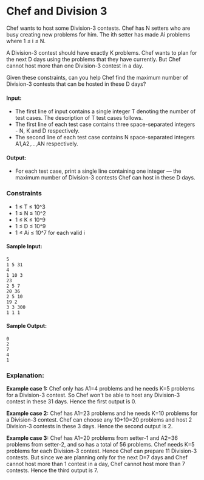 # Chef and Division 3
Chef wants to host some Division-3 contests. Chef has N setters who are busy creating new problems for him. The ith setter has made Ai problems where 1 ≤ i ≤ N.

A Division-3 contest should have exactly K problems. Chef wants to plan for the next D days using the problems that they have currently. But Chef cannot host more than one Division-3 contest in a day.

Given these constraints, can you help Chef find the maximum number of Division-3 contests that can be hosted in these D days?

#### Input:
* The first line of input contains a single integer T denoting the number of test cases. The description of T test cases follows.
* The first line of each test case contains three space-separated integers - N, K and D respectively.
* The second line of each test case contains N space-separated integers A1,A2,…,AN respectively.
#### Output:
* For each test case, print a single line containing one integer ― the maximum number of Division-3 contests Chef can host in these D days.

### Constraints
* 1 ≤ T ≤ 10^3
* 1 ≤ N ≤ 10^2
* 1 ≤ K ≤ 10^9
* 1 ≤ D ≤ 10^9
* 1 ≤ Ai ≤ 10^7 for each valid i

#### Sample Input:
```
5
1 5 31
4
1 10 3
23
2 5 7
20 36
2 5 10
19 2
3 3 300
1 1 1
```

#### Sample Output:
```
0
2
7
4
1
```
### Explanation:
**Example case 1:** Chef only has A1=4 problems and he needs K=5 problems for a Division-3 contest. So Chef won't be able to host any Division-3 contest in these 31 days. Hence the first output is 0.

**Example case 2:** Chef has A1=23 problems and he needs K=10 problems for a Division-3 contest. Chef can choose any 10+10=20 problems and host 2 Division-3 contests in these 3 days. Hence the second output is 2.

**Example case 3:** Chef has A1=20 problems from setter-1 and A2=36 problems from setter-2, and so has a total of 56 problems. Chef needs K=5 problems for each Division-3 contest. Hence Chef can prepare 11 Division-3 contests. But since we are planning only for the next D=7 days and Chef cannot host more than 1 contest in a day, Chef cannot host more than 7 contests. Hence the third output is 7.
